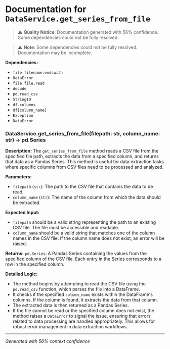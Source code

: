 # Documentation for `DataService.get_series_from_file`

> ⚠️ **Quality Notice**: Documentation generated with 56% confidence. Some dependencies could not be fully resolved.


> ⚠️ **Note**: Some dependencies could not be fully resolved. Documentation may be incomplete.

**Dependencies:**
- `file.filename.endswith`
- `DataError`
- `file.file.read`
- `decode`
- `pd.read_csv`
- `StringIO`
- `df.columns`
- `df[column_name]`
- `Exception`
- `DataError`
### DataService.get_series_from_file(filepath: str, column_name: str) -> pd.Series

**Description:**
The `get_series_from_file` method reads a CSV file from the specified file path, extracts the data from a specified column, and returns that data as a Pandas Series. This method is useful for data extraction tasks where specific columns from CSV files need to be processed and analyzed.

**Parameters:**
- `filepath` (`str`): The path to the CSV file that contains the data to be read.
- `column_name` (`str`): The name of the column from which the data should be extracted.

**Expected Input:**
- `filepath` should be a valid string representing the path to an existing CSV file. The file must be accessible and readable.
- `column_name` should be a valid string that matches one of the column names in the CSV file. If the column name does not exist, an error will be raised.

**Returns:**
`pd.Series`: A Pandas Series containing the values from the specified column of the CSV file. Each entry in the Series corresponds to a row in the specified column.

**Detailed Logic:**
- The method begins by attempting to read the CSV file using the `pd.read_csv` function, which parses the file into a DataFrame.
- It checks if the specified `column_name` exists within the DataFrame's columns. If the column is found, it extracts the data from that column.
- The extracted data is then returned as a Pandas Series.
- If the file cannot be read or the specified column does not exist, the method raises a `DataError` to signal the issue, ensuring that errors related to data processing are handled appropriately. This allows for robust error management in data extraction workflows.

---
*Generated with 56% context confidence*
